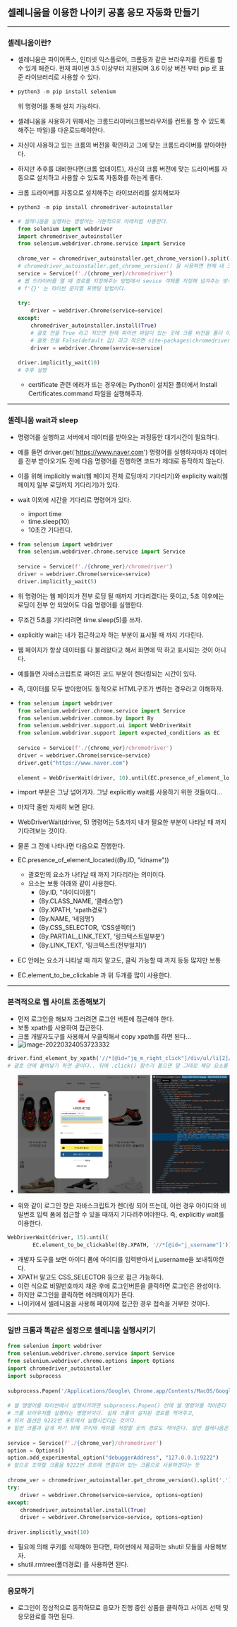 ## 셀레니움을 이용한 나이키 공홈 응모 자동화 만들기

---

### 셀레니움이란?

- 셀레니움은 파이어폭스, 인터넷 익스플로어, 크롬등과 같은 브라우저를 컨트롤 할 수 있게 해준다. 현재 파이썬 3.5 이상부터 지원되며 3.6 이상 버전 부터 pip 로 표준 라이브러리로 사용할 수 있다.

- ```python
  python3 -m pip install selenium
  ```

  위 명령어를 통해 설치 가능하다.

- 셀레니움을 사용하기 위해서는 크롬드라이버(크롬브라우저를 컨트롤 할 수 있도록 해주는 파일)를 다운로드해야한다.

- 자신이 사용하고 있는 크롬의 버전을 확인하고 그에 맞는 크롬드라이버를 받아야한다.

- 하지만 추후를 대비한다면(크롬 업데이트), 자신의 크롬 버전에 맞는 드라이버를 자동으로 설치하고 사용할 수 있도록 자동화를 하는게 좋다.

- 크롬 드라이버를 자동으로 설치해주는 라이브러리를 설치해보자

- ```python
  python3 -m pip install chromedriver-autoinstaller
  ```

- ```python
  # 셀레니움을 실행하는 명령어는 기본적으로 아래처럼 사용한다.
  from selenium import webdriver
  import chromedriver_autoinstaller
  from selenium.webdriver.chrome.service import Service
  
  chrome_ver = chromedriver_autoinstaller.get_chrome_version().split('.')[0]  
  # chromedriver_autoinstaller.get_chrome_version() 을 사용하면 현재 내 크롬 버전을 string으로 return한다.
  service = Service(f'./{chrome_ver}/chromedriver')
  # 웹 드라이버를 열 때 경로를 지정해주는 방법에서 sevice 객체를 지정해 넘겨주는 방식을 권장하도록 바뀌었다. 따라서 위처럼 드라이버가 위치된 경로를 지정해준다.
  # f'{}' 는 파이썬 문자열 포맷팅 방법이다.
  
  try:
      driver = webdriver.Chrome(service=service)  
  except:
      chromedriver_autoinstaller.install(True)
      # 괄호 안을 True 라고 적으면 현재 파이썬 파일이 있는 곳에 크롬 버전을 폴더 이름으로 하여 크롬드라이버가 그 안에 저장된다.
      # 괄호 안을 False(default 값) 라고 적으면 site-packages\chromedriver_autoinstaller 폴더에 크롬 버전을 폴더명으로 하여 크롬드라이버가 그 안에 설치된다. (which python3 으로 python3 이 저장된 위치를 알 수 있다.)
      driver = webdriver.Chrome(service=service)
  
  driver.implicitly_wait(10)
  # 추후 설명
  ```
  
  - certificate 관련 에러가 뜨는 경우에는 Python이 설치된 폴더에서 Install Certificates.command 파일을 실행해주자.

---

### 셀레니움 wait과 sleep

- 명령어를 실행하고 서버에서 데이터를 받아오는 과정동안 대기시간이 필요하다.

- 예를 들면 driver.get('https://www.naver.com') 명령어를 실행하자마자 데이터를 전부 받아오기도 전에 다음 명령어를 진행하면 코드가 제대로 동작하지 않는다.

- 이를 위해 implicitly wait(웹 페이지 전체 로딩까지 기다리기)와 explicity wait(웹 페이지 일부 로딩까지 기다리기)가 있다.

- wait 이외에 시간을 기다리르 명령어가 있다.

  - import time
  - time.sleep(10)
  - 10초간 기다린다.

- ```python
  from selenium import webdriver
  from selenium.webdriver.chrome.service import Service
  
  service = Service(f'./{chrome_ver}/chromedriver')
  driver = webdriver.Chrome(service=service)
  driver.implicitly_wait(5)
  ```
  
- 위 명령어는 웹 페이지가 전부 로딩 될 때까지 기다리겠다는 뜻이고, 5초 이후에는 로딩이 전부 안 되었어도 다음 명령어를 실행한다.

- 무조건 5초를 기다리려면 time.sleep(5)를 쓰자.

- explicitly wait는 내가 접근하고자 하는 부분이 표시될 때 까지 기다린다.

- 웹 페이지가 항상 데이터를 다 불러왔다고 해서 화면에 딱 하고 표시되는 것이 아니다.

- 예를들면 자바스크립트로 짜여진 코드 부분이 렌더링되는 시간이 있다.

- 즉, 데이터를 모두 받아왔어도 동적으로 HTML구조가 변하는 경우라고 이해하자.

- ```python
  from selenium import webdriver
  from selenium.webdriver.chrome.service import Service
  from selenium.webdriver.common.by import By
  from selenium.webdriver.support.ui import WebDriverWait
  from selenium.webdriver.support import expected_conditions as EC
  
  service = Service(f'./{chrome_ver}/chromedriver')
  driver = webdriver.Chrome(service=service)
  driver.get("https://www.naver.com")
  
  element = WebDriverWait(driver, 10).until(EC.presence_of_element_located((By.ID, "idname")))
  ```
  
- import 부분은 그냥 넘어가자. 그냥 explicitly wait를 사용하기 위한 것들이다...

- 마지막 줄만 자세히 보면 된다.

- WebDriverWait(driver, 5) 명령어는 5초까지 내가 필요한 부분이 나타날 때 까지 기다려보는 것이다.

- 물론 그 전에 나타나면 다음으로 진행한다.

- EC.presence_of_element_located((By.ID, "idname"))

  - 괄호안의 요소가 나타날 때 까지 기다리라는 의미이다.
  - 요소는 보통 아래와 같이 사용한다.
    - (By.ID, "아이디이름")
    - (By.CLASS_NAME, ‘클래스명’)
    - (By.XPATH, ‘xpath경로’)
    - (By.NAME, ‘네임명’)
    - (By.CSS_SELECTOR, ‘CSS셀렉터’)
    - (By.PARTIAL_LINK_TEXT, ‘링크텍스트일부분’)
    - (By.LINK_TEXT, ‘링크텍스트(전부일치)’)

- EC 안에는 요소가 나타날 때 까지 말고도, 클릭 가능할 때 까지 등등 많지만 보통
- EC.element_to_be_clickable 과 위 두개를 많이 사용한다.

---

### 본격적으로 웹 사이트 조종해보기

- 먼저 로그인을 해보자 그러려면 로그인 버튼에 접근해야 한다.
- 보통 xpath를 사용하여 접근한다.
- 크롬 개발자도구를 사용해서 우클릭해서 copy xpath를 하면 된다...
- ![image-20220324053723332](./img/image-20220324053723332.png)

```python
driver.find_element_by_xpath('//*[@id="jq_m_right_click"]/div/ul/li[2]/a').click()
# 괄호 안에 붙여넣기 하면 끝이다.. 뒤에 .click() 함수가 붙으면 말 그대로 해당 요소를 클릭한다.
```

- ![image-20220324054008597](./img/image-20220324054008597.png)

- 위와 같이 로그인 창은 자바스크립트가 렌더링 되어 뜨는데, 이런 경우 아이디와 비밀번호 입력 폼에 접근할 수 있을 때까지 기다려주어야한다. 즉, explicitly wait를 이용한다.

```python
WebDriverWait(driver, 15).until(
        EC.element_to_be_clickable((By.XPATH, '//*[@id="j_username"]'))).send_keys("wty8798")
```

- 개발자 도구를 보면 아이디 폼에 아이디를 입력받아서 j_username을 보내줘야한다.
- XPATH 말고도 CSS_SELECTOR 등으로 접근 가능하다.
- 이런 식으로 비밀번호까지 채운 후에 로그인버튼을 클릭하면 로그인은 완성이다.
- 하지만 로그인을 클릭하면 에러페이지가 뜬다.
- 나이키에서 셀레니움을 사용해 페이지에 접근한 경우 접속을 거부한 것이다.

---

### 일반 크롬과 똑같은 설정으로 셀레니움 실행시키기

```python
from selenium import webdriver
from selenium.webdriver.chrome.service import Service
from selenium.webdriver.chrome.options import Options
import chromedriver_autoinstaller
import subprocess

subprocess.Popen('/Applications/Google\ Chrome.app/Contents/MacOS/Google\ chrome --remote-debugging-port=9222 --user-data-dir="/Users/wetaeyoung/Desktop/abc/ccfiles"', shell=True)

# 쉘 명령어를 파이썬에서 실행시키려면 subprocess.Popen() 안에 쉘 명령어를 적어준다
# 크롬 브라우저를 실행하는 명령어이다. 실제 크롬이 설치된 경로를 적어주고,
# 뒤의 옵션은 9222번 포트에서 실행시킨다는 것이다.
# 일반 크롬과 같게 하기 위해 쿠키와 캐쉬를 저장할 곳의 경로도 적어준다. 일반 셀레니움은 쿠키와 캐쉬를 저장하지 않는다.

service = Service(f'./{chrome_ver}/chromedriver')
option = Options()
option.add_experimental_option("debuggerAddress", "127.0.0.1:9222")
# 앞으로 조작할 크롬을 9222번 포트에 연결되어 있는 크롬으로 사용하겠다는 뜻

chrome_ver = chromedriver_autoinstaller.get_chrome_version().split('.')[0]
try:
    driver = webdriver.Chrome(service=service, options=option)
except:
    chromedriver_autoinstaller.install(True)
    driver = webdriver.Chrome(service=service, options=option)

driver.implicitly_wait(10)
```

- 필요에 의해 쿠키를 삭제해야 한다면, 파이썬에서 제공하는 shutil 모듈을 사용해보자.
- shutil.rmtree(폴더경로) 를 사용하면 된다.

---

### 응모하기

- 로그인이 정상적으로 동작하므로 응모가 진행 중인 상품을 클릭하고 사이즈 선택 및 응모완료를 하면 된다.
